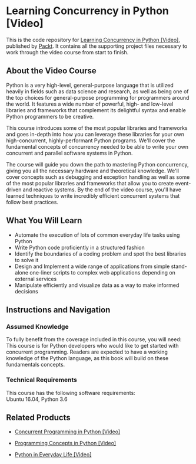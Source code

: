 # Learning Concurrency in Python [Video]
This is the code repository for [Learning Concurrency in Python [Video]](https://www.packtpub.com/application-development/learning-concurrency-python-video?utm_source=github&utm_medium=repository&utm_campaign=9781789134346), published by [Packt](https://www.packtpub.com/?utm_source=github). It contains all the supporting project files necessary to work through the video course from start to finish.
## About the Video Course
Python is a very high-level, general-purpose language that is utilized heavily in fields such as data science and research, as well as being one of the top choices for general-purpose programming for programmers around the world. It features a wide number of powerful, high- and low-level libraries and frameworks that complement its delightful syntax and enable Python programmers to be creative.

This course introduces some of the most popular libraries and frameworks and goes in-depth into how you can leverage these libraries for your own high-concurrent, highly-performant Python programs. We'll cover the fundamental concepts of concurrency needed to be able to write your own concurrent and parallel software systems in Python.

The course will guide you down the path to mastering Python concurrency, giving you all the necessary hardware and theoretical knowledge. We'll cover concepts such as debugging and exception handling as well as some of the most popular libraries and frameworks that allow you to create event-driven and reactive systems. By the end of the video course, you'll have learned techniques to write incredibly efficient concurrent systems that follow best practices.

<H2>What You Will Learn</H2>
<DIV class=book-info-will-learn-text>
<UL>
<LI>Automate the execution of lots of common everyday life tasks using Python 
<LI>Write Python code proficiently in a structured fashion 
<LI>Identify the boundaries of a coding problem and spot the best libraries to solve it 
<LI>Design and Implement a wide range of applications from simple stand-alone one-liner scripts to complex web applications depending on external services 
<LI>Manipulate efficiently and visualize data as a way to make informed decisions </LI></UL></DIV>

## Instructions and Navigation
### Assumed Knowledge
To fully benefit from the coverage included in this course, you will need:<br/>
This course is for Python developers who would like to get started with concurrent programming. Readers are expected to have a working knowledge of the Python language, as this book will build on these fundamentals concepts.
### Technical Requirements
This course has the following software requirements:<br/>
Ubuntu 16.04,
Python 3.6

## Related Products
* [Concurrent Programming in Python [Video]](https://www.packtpub.com/application-development/concurrent-programming-python-video-0?utm_source=github&utm_medium=repository&utm_campaign=9781788998031)

* [Programming Concepts in Python [Video]](https://www.packtpub.com/application-development/programming-concepts-python-video?utm_source=github&utm_medium=repository&utm_campaign=9781788995948)

* [Python in Everyday Life [Video]](https://www.packtpub.com/application-development/python-everyday-life-video?utm_source=github&utm_medium=repository&utm_campaign=9781788621953)

